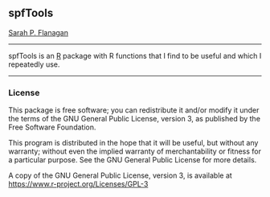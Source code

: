 ## spfTools


[Sarah P. Flanagan](https://flanagan-lab.github.io)

---

spfTools is an [R](https://www.r-project.org) package with R functions that I
find to be useful and which I repeatedly use.

---

### License

This package is free software; you can redistribute it and/or modify it
under the terms of the GNU General Public License, version 3, as
published by the Free Software Foundation.

This program is distributed in the hope that it will be useful, but
without any warranty; without even the implied warranty of
merchantability or fitness for a particular purpose.  See the GNU
General Public License for more details.

A copy of the GNU General Public License, version 3, is available at
<https://www.r-project.org/Licenses/GPL-3>
